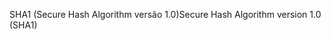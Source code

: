 <span data-ttu-id="dfe82-101">SHA1 (Secure Hash Algorithm versão 1.0)</span><span class="sxs-lookup"><span data-stu-id="dfe82-101">Secure Hash Algorithm version 1.0 (SHA1)</span></span>